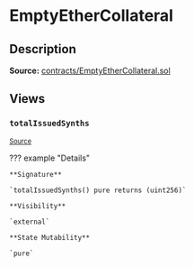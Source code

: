 # EmptyEtherCollateral

## Description

**Source:** [contracts/EmptyEtherCollateral.sol](https://github.com/Synthetixio/synthetix/tree/v2.47.0-ovm/contracts/EmptyEtherCollateral.sol)

## Views

### `totalIssuedSynths`

<sub>[Source](https://github.com/Synthetixio/synthetix/tree/v2.47.0-ovm/contracts/EmptyEtherCollateral.sol#L6)</sub>

??? example "Details"

    **Signature**

    `totalIssuedSynths() pure returns (uint256)`

    **Visibility**

    `external`

    **State Mutability**

    `pure`
